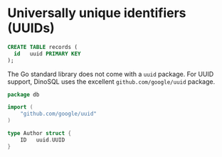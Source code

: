 # Universally unique identifiers (UUIDs)

```sql
CREATE TABLE records (
  id   uuid PRIMARY KEY
);
```

The Go standard library does not come with a `uuid` package. For UUID support,
DinoSQL uses the excellent `github.com/google/uuid` package.

```go
package db

import (
	"github.com/google/uuid"
)

type Author struct {
	ID   uuid.UUID
}
```
